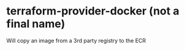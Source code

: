 # terraform-provider-docker (not a final name)
Will copy an image from a 3rd party registry to the ECR